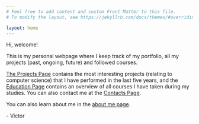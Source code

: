 ```yaml
---
# Feel free to add content and custom Front Matter to this file.
# To modify the layout, see https://jekyllrb.com/docs/themes/#overriding-theme-defaults

layout: home
---
```


Hi, welcome!

This is my personal webpage where I keep track of my portfolio, all my projects (past, ongoing, future) and followed courses. 

<!-- This site is in beta, 
 While this site is not fully completed yet (there can always be more), you can still feel free to have look around. -->

[The Projects Page](all_projects) contains the most interesting projects (relating to computer science) that I have performed in the last five years, and the [Education Page](education) contains an overview of all courses I have taken during my studies. You can also contact me at the [Contacts Page](contact).

You can also learn about me in the [about me page](about_me).

\- Victor

   
<!-- TODO include linkedin, CV -->
